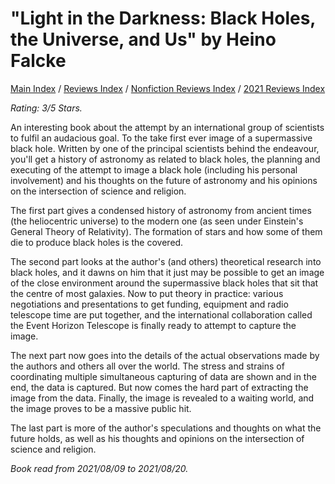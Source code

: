 # "Light in the Darkness: Black Holes, the Universe, and Us" by Heino Falcke

[Main Index](../../../README.md) / [Reviews Index](../../README.md) / [Nonfiction Reviews Index](../README.md) / [2021 Reviews Index](README.md)

*Rating: 3/5 Stars.*

An interesting book about the attempt by an international group of scientists to fulfil an audacious goal. To the take first ever image of a supermassive black hole. Written by one of the principal scientists behind the endeavour, you'll get a history of astronomy as related to black holes, the planning and executing of the attempt to image a black hole (including his personal involvement) and his thoughts on the future of astronomy and his opinions on the intersection of science and religion.

The first part gives a condensed history of astronomy from ancient times (the heliocentric universe) to the modern one (as seen under Einstein's General Theory of Relativity). The formation of stars and how some of them die to produce black holes is the covered.

The second part looks at the author's (and others) theoretical research into black holes, and it dawns on him that it just may be possible to get an image of the close environment around the supermassive black holes that sit that the centre of most galaxies. Now to put theory in practice: various negotiations and presentations to get funding, equipment and radio telescope time are put together, and the international collaboration called the Event Horizon Telescope is finally ready to attempt to capture the image.

The next part now goes into the details of the actual observations made by the authors and others all over the world. The stress and strains of coordinating multiple simultaneous capturing of data are shown and in the end, the data is captured. But now comes the hard part of extracting the image from the data. Finally, the image is revealed to a waiting world, and the image proves to be a massive public hit.

The last part is more of the author's speculations and thoughts on what the future holds, as well as his thoughts and opinions on the intersection of science and religion.

*Book read from 2021/08/09 to 2021/08/20.*

